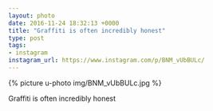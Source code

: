 ```yaml
---
layout: photo
date: 2016-11-24 18:32:13 +0000
title: "Graffiti is often incredibly honest"
type: post
tags:
- instagram
instagram_url: https://www.instagram.com/p/BNM_vUbBULc/
---
```


{% picture u-photo img/BNM_vUbBULc.jpg %}

Graffiti is often incredibly honest

